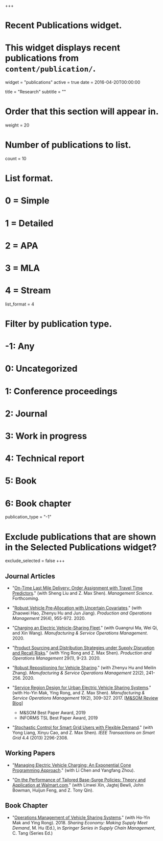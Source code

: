 +++
# Recent Publications widget.
# This widget displays recent publications from `content/publication/`.
widget = "publications"
active = true
date = 2016-04-20T00:00:00

title = "Research"
subtitle = ""

# Order that this section will appear in.
weight = 20

# Number of publications to list.
count = 10

# List format.
#   0 = Simple
#   1 = Detailed
#   2 = APA
#   3 = MLA
#   4 = Stream
list_format = 4

# Filter by publication type.
# -1: Any
#  0: Uncategorized
#  1: Conference proceedings
#  2: Journal
#  3: Work in progress
#  4: Technical report
#  5: Book
#  6: Book chapter
publication_type = "-1"

# Exclude publications that are shown in the Selected Publications widget?
exclude_selected = false
+++
## Journal Articles
* "[On-Time Last Mile Delivery: Order Assignment with Travel Time Predictors](https://ssrn.com/abstract=3179994)." (with Sheng Liu and Z. Max Shen). *Management Science*. Forthcoming.

* "[Robust Vehicle Pre‐Allocation with Uncertain Covariates](https://doi.org/10.1111/poms.13143)." (with Zhaowei Hao, Zhenyu Hu and Jun Jiang). *Production and Operations Management* 29(4), 955-972. 2020.


* "[Charging an Electric Vehicle-Sharing Fleet](https://doi.org/10.1287/msom.2019.0851)." (with Guangrui Ma, Wei Qi, and Xin Wang). *Manufacturing & Service Operations Management*. 2020.

* "[Product Sourcing and Distribution Strategies under Supply Disruption and Recall Risks](https://doi.org/10.1111/poms.13065)." (with Ying Rong and Z. Max Shen). *Production and Operations Management* 29(1), 9-23. 2020.


* "[Robust Repositioning for Vehicle Sharing](https://doi.org/10.1287/msom.2018.0734)." (with Zhenyu Hu and Meilin Zhang). *Manufacturing & Service Operations Management* 22(2), 241-256. 2020.

* "[Service Region Design for Urban Electric Vehicle Sharing Systems](http://dx.doi.org/10.1287/msom.2016.0611)." (with Ho-Yin Mak, Ying Rong, and Z. Max Shen). *Manufacturing & Service Operations Management* 19(2), 309–327. 2017. [[M&SOM Review Blog](https://www.informs.org/Blogs/M-SOM-Blogs/M-SOM-Review/Start-Your-Engine-Data-driven-Planning-for-Car-Sharing-Systems-for-Smart-Cities)]
	* M&SOM Best Paper Award, 2019
	* INFORMS TSL Best Paper Award, 2019


* "[Stochastic Control for Smart Grid Users with Flexible Demand](https://ieeexplore.ieee.org/document/6558842)." (with Yong Liang, Xinyu Cao, and Z. Max Shen). *IEEE Transactions on Smart Grid* 4.4 (2013) 2296-2308.

## Working Papers
* "[Managing Electric Vehicle Charging: An Exponential Cone Programming Approach](https://ssrn.com/abstract=3548028)." (with Li Chen and Yangfang Zhou).

* "[On the Performance of Tailored Base-Surge Policies: Theory and Application at Walmart.com](https://ssrn.com/abstract=3090177)." (with Linwei Xin, Jagtej Bewli, John Bowman, Huijun Feng, and Z. Tony Qin).

## Book Chapter
* "[Operations Management of Vehicle Sharing Systems](https://doi.org/10.1007/978-3-030-01863-4_19)." (with Ho-Yin Mak and Ying Rong). 2018. *Sharing Economy: Making Supply Meet Demand*, M. Hu (Ed.), in *Springer Series in Supply Chain Management*, C. Tang (Series Ed.)


